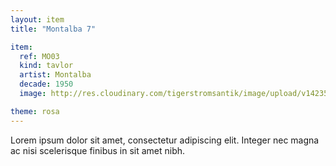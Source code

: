 ```yaml
---
layout: item
title: "Montalba 7"

item:
  ref: MO03
  kind: tavlor
  artist: Montalba
  decade: 1950
  image: http://res.cloudinary.com/tigerstromsantik/image/upload/v1423508173/Clara_Montalba_5_qymz68.jpg

theme: rosa
---
```


Lorem ipsum dolor sit amet, consectetur adipiscing elit. Integer nec magna ac nisi scelerisque finibus in sit amet nibh.
